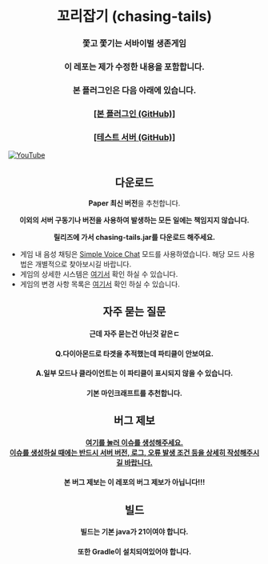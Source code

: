 <h1 align="center">꼬리잡기 (chasing-tails)</h1>

<h3 align="center">쫓고 쫓기는 서바이벌 생존게임</h3>

<h3 align="center">이 레포는 제가 수정한 내용을 포함합니다.</h3>

<h3 align="center">본 플러그인은 다음 아래에 있습니다.</h3>
<h3 align="center"><a href="https://github.com/ParadiseDevTeam/chasing-tails" target="_blank">[본 플러그인 (GitHub)]</a></h3>

<h3 align="center"><a href="https://github.com/Lukewiz/chasing-tails-modified/releases/tag/testsrvV1.0.1" target="_blank">[테스트 서버 (GitHub)]</a></h3>

[![YouTube](https://i.ytimg.com/vi/Y92NWM90d24/maxresdefault.jpg)](https://www.youtube.com/watch?v=Y92NWM90d24)

<h2 align="center">다운로드</h2>

<p align="center"><b>Paper 최신 버전</b>을 추천합니다.</p>

<b><p align="center">이외의 서버 구동기나 버전을 사용하여 발생하는 모든 일에는 책임지지 않습니다.</p></b>

<b><p align="center">릴리즈에 가서 chasing-tails.jar를 다운로드 해주세요.</p></b>

- 게임 내 음성 채팅은 [Simple Voice Chat](https://www.curseforge.com/minecraft/mc-mods/simple-voice-chat) 모드를 사용하였습니다. 해당 모드 사용법은 개별적으로 찾아보시길 바랍니다.
- 게임의 상세한 시스템은 [여기서](./docs/GAMEINFO.md) 확인 하실 수 있습니다.
- 게임의 변경 사항 목록은 [여기서](./docs/CHANGELOG.md) 확인 하실 수 있습니다.

<h2 align="center">자주 묻는 질문</h2>
<h4 align="center">근데 자주 묻는건 아닌것 같은ㄷ</h2>

<h4 align="center">Q.다이아몬드로 타겟을 추적했는데 파티클이 안보여요.</h2>
<h4 align="center">A.일부 모드나 클라이언트는 이 파티클이 표시되지 않을 수 있습니다.</h2>
<h4 align="center">기본 마인크래프트를 추천합니다.</h2>

<h2 align="center">버그 제보</h2>

<h4 align="center"><a href="https://github.com/ParadiseDevTeam/chasing-tails/issues/new">여기를 눌러 이슈를 생성해주세요.</br >이슈를 생성하실 때에는 반드시 서버 버전, 로그, 오류 발생 조건 등을 상세히 작성해주시길 바랍니다.</a></h4>

<h4 align="center">본 버그 제보는 이 레포의 버그 제보가 아닙니다!!!</h2>

<h2 align="center">빌드</h2>

<h4 align="center">빌드는 기본 java가 21이여야 합니다.</h2>
<h4 align="center">또한 Gradle이 설치되여있어야 합니다.</h2>
